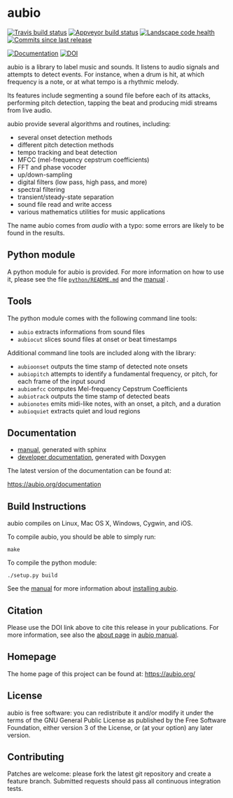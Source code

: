 aubio
=====

[![Travis build status](https://travis-ci.org/aubio/aubio.svg?branch=master)](https://travis-ci.org/aubio/aubio "Travis build status")
[![Appveyor build status](https://img.shields.io/appveyor/ci/piem/aubio/master.svg)](https://ci.appveyor.com/project/piem/aubio "Appveyor build status")
[![Landscape code health](https://landscape.io/github/aubio/aubio/master/landscape.svg?style=flat)](https://landscape.io/github/aubio/aubio/master "Landscape code health")
[![Commits since last release](https://img.shields.io/github/commits-since/aubio/aubio/0.4.4.svg)](https://github.com/aubio/aubio "Commits since last release")

[![Documentation](https://readthedocs.org/projects/aubio/badge/?version=latest)](http://aubio.readthedocs.io/en/latest/?badge=latest "Latest documentation")
[![DOI](https://zenodo.org/badge/DOI/10.5281/zenodo.438682.svg)](https://doi.org/10.5281/zenodo.438682)

aubio is a library to label music and sounds. It listens to audio signals and
attempts to detect events. For instance, when a drum is hit, at which frequency
is a note, or at what tempo is a rhythmic melody.

Its features include segmenting a sound file before each of its attacks,
performing pitch detection, tapping the beat and producing midi streams from
live audio.

aubio provide several algorithms and routines, including:

  - several onset detection methods
  - different pitch detection methods
  - tempo tracking and beat detection
  - MFCC (mel-frequency cepstrum coefficients)
  - FFT and phase vocoder
  - up/down-sampling
  - digital filters (low pass, high pass, and more)
  - spectral filtering
  - transient/steady-state separation
  - sound file read and write access
  - various mathematics utilities for music applications

The name aubio comes from _audio_ with a typo: some errors are likely to be
found in the results.

Python module
-------------

A python module for aubio is provided. For more information on how to use it,
please see the file [`python/README.md`](python/README.md) and the
[manual](https://aubio.org/manual/latest/) .

Tools
-----

The python module comes with the following command line tools:

 - `aubio` extracts informations from sound files
 - `aubiocut` slices sound files at onset or beat timestamps

Additional command line tools are included along with the library:

 - `aubioonset` outputs the time stamp of detected note onsets
 - `aubiopitch` attempts to identify a fundamental frequency, or pitch, for
   each frame of the input sound
 - `aubiomfcc` computes Mel-frequency Cepstrum Coefficients
 - `aubiotrack` outputs the time stamp of detected beats
 - `aubionotes` emits midi-like notes, with an onset, a pitch, and a duration
 - `aubioquiet` extracts quiet and loud regions

Documentation
-------------

  - [manual](https://aubio.org/manual/latest/), generated with sphinx
  - [developer documentation](https://aubio.org/doc/latest/), generated with Doxygen

The latest version of the documentation can be found at:

  https://aubio.org/documentation

Build Instructions
------------------

aubio compiles on Linux, Mac OS X, Windows, Cygwin, and iOS.

To compile aubio, you should be able to simply run:

    make

To compile the python module:

    ./setup.py build

See the [manual](https://aubio.org/manual/latest/) for more information about
[installing aubio](https://aubio.org/manual/latest/installing.html).

Citation
--------

Please use the DOI link above to cite this release in your publications. For
more information, see also the [about
page](https://aubio.org/manual/latest/about.html) in [aubio
manual](https://aubio.org/manual/latest/).

Homepage
--------

The home page of this project can be found at: https://aubio.org/

License
-------

aubio is free software: you can redistribute it and/or modify it under the
terms of the GNU General Public License as published by the Free Software
Foundation, either version 3 of the License, or (at your option) any later
version.

Contributing
------------

Patches are welcome: please fork the latest git repository and create a feature
branch. Submitted requests should pass all continuous integration tests.
